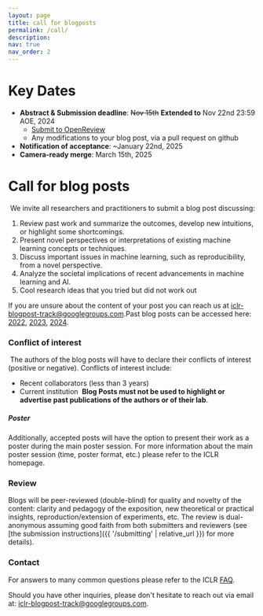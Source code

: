 ```yaml
---
layout: page
title: call for blogposts
permalink: /call/
description:
nav: true
nav_order: 2
---
```


# Key Dates
- **Abstract & Submission deadline**: ~~Nov 15th~~ **Extended to** Nov 22nd 23:59 AOE, 2024 
  - [Submit to OpenReview](https://openreview.net/group?id=ICLR.cc/2025/BlogPosts)
  - Any modifications to your blog post, via a pull request on github
- **Notification of acceptance**: ~January 22nd, 2025
- **Camera-ready merge**: March 15th, 2025


# Call for blog posts
​
We invite all researchers and practitioners to submit a blog post discussing:

1. Review past work and summarize the outcomes, develop new intuitions, or highlight some shortcomings. 
2. Present novel perspectives or interpretations of existing machine learning concepts or techniques.
3. Discuss important issues in machine learning, such as reproducibility, from a novel perspective.
4. Analyze the societal implications of recent advancements in machine learning and AI.
5. Cool research ideas that you tried but did not work out

If you are unsure about the content of your post you can reach us at [iclr-blogpost-track@googlegroups.com](mailto:iclr-blogpost-track@googlegroups.com).
​
Past blog posts can be accessed here: [2022](https://iclr-blog-track.github.io/home/#accepted-posts), [2023](https://iclr-blogposts.github.io/2023/about#accepted-posts), [2024](https://iclr-blogposts.github.io/2024/about#spotlight).
​
### Conflict of interest
​
The authors of the blog posts will have to declare their conflicts of interest (positive or negative).
Conflicts of interest include:

- Recent collaborators (less than 3 years)
- Current institution 
​
**Blog Posts must not be used to highlight or advertise past publications of the authors or of their lab**. 

##### Poster
Additionally, accepted posts will have the option to present their work as a poster during the main poster session. For more information about the main poster session (time, poster format, etc.) please refer to the ICLR homepage.

### Review

Blogs will be peer-reviewed (double-blind) for quality and novelty of the content: clarity and pedagogy of the exposition, new theoretical or practical insights, reproduction/extension of experiments, etc.
The review is dual-anonymous assuming good faith from both submitters and reviewers (see [the submission instructions]({{ '/submitting' | relative_url }}) for more details).
​
### Contact

For answers to many common questions please refer to the ICLR [FAQ](https://iclr.cc/FAQ).

Should you have other inquiries, please don't hesitate to reach out via email at: [iclr-blogpost-track@googlegroups.com](mailto:iclr-blogpost-track@googlegroups.com).
